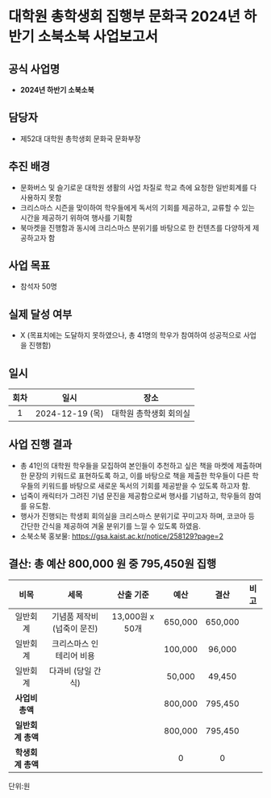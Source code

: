 # 대학원 총학생회 집행부 문화국 2024년 하반기 소북소북 사업보고서

## 공식 사업명
-	**2024년 하반기 소북소북**

## 담당자
-	제52대 대학원 총학생회 문화국 문화부장

## 추진 배경
- 문화버스 및 슬기로운 대학원 생활의 사업 차질로 학교 측에 요청한 일반회계를 다 사용하지 못함
-	크리스마스 시즌을 맞이하여 학우들에게 독서의 기회를 제공하고, 교류할 수 있는 시간을 제공하기 위하여 행사를 기획함
-	북마켓을 진행함과 동시에 크리스마스 분위기를 바탕으로 한 컨텐츠를 다양하게 제공하고자 함

## 사업 목표
-	참석자 50명

## 실제 달성 여부
- X (목표치에는 도달하지 못하였으나, 총 41명의 학우가 참여하여 성공적으로 사업을 진행함)

## 일시
| 회차 | 일시 | 장소 |
|:----------:|:------------:|:--------:|
| 1 |2024-12-19 (목)| 대학원 총학생회 회의실|

## 사업 진행 결과
-	총 41인의 대학원 학우들을 모집하여 본인들이 추천하고 싶은 책을 마켓에 제출하며 한 문장의 키워드로 표현하도록 하고, 이를 바탕으로 책을 제출한 학우들이 다른 학우들의 키워드를 바탕으로 새로운 독서의 기회를 제공받을 수 있도록 하고자 함.
-	넙죽이 캐릭터가 그려진 기념 문진을 제공함으로써 행사를 기념하고, 학우들의 참여를 유도함.
-	행사가 진행되는 학생회 회의실을 크리스마스 분위기로 꾸미고자 하며, 코코아 등 간단한 간식을 제공하여 겨울 분위기를 느낄 수 있도록 하였음.
- 소북소북 홍보물: https://gsa.kaist.ac.kr/notice/258129?page=2

## 결산: 총 예산 800,000 원 중 795,450원 집행

|**비목**|**세목**|**산출 기준**|**예산**|**결산**|**비고**|
|:----------:|:------------:|:--------:|:--------:|:--------:|:--------:|
|일반회계|기념품 제작비 (넙죽이 문진) | 13,000원 x 50개 | 650,000 | 650,000 || 
|일반회계|크리스마스 인테리어 비용 |  | 100,000 | 96,000 || 
|일반회계| 다과비 (당일 간식) |  | 50,000 | 49,450 ||
| **사업비 총액** | | | 800,000 | 795,450 ||
| **일반회계 총액** | | | 800,000 | 795,450 ||
| **학생회계 총액** | | |0 | 0 ||

단위:원

